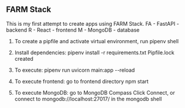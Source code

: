 ## FARM Stack

This is my first attempt to create apps using FARM Stack.
FA - FastAPI - backend
R - React - frontend
M - MongoDB - database

1. To create a pipfile and activate virtual environment, 
run pipenv shell

2. Install dependencies:
pipenv install -r requirements.txt
Pipfile.lock created

3. To execute:
pipenv run uvicorn main:app --reload
4. To execute frontend:
go to frontend directory
npm start
5. To execute MongoDB:
go to MongoDB Compass
Click Connect, or connect to mongodb://localhost:27017/ in the mongodb shell
